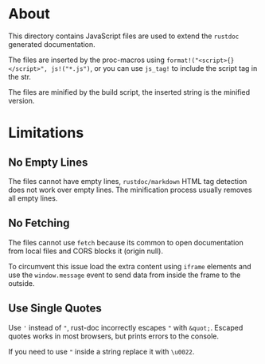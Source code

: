 # About

This directory contains JavaScript files are used to extend the `rustdoc` generated documentation.

The files are inserted by the proc-macros using `format!("<script>{}</script>", js!("*.js")`, or you can use `js_tag!` to include
the script tag in the str.

The files are minified by the build script, the inserted string is the minified version.

# Limitations

## No Empty Lines

The files cannot have empty lines, `rustdoc/markdown` HTML tag detection does not work over empty lines. The minification process
usually removes all empty lines.

## No Fetching

The files cannot use `fetch` because its common to open documentation from local files and CORS blocks it (origin null).

To circumvent this issue load the extra content using `iframe` elements and use the `window.message` event to send data from inside the frame to the outside.

## Use Single Quotes

Use `'` instead of `"`, rust-doc incorrectly escapes `"` with `&quot;`. Escaped quotes works in most browsers, but
prints errors to the console.

If you need to use `"` inside a string replace it with `\u0022`.